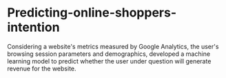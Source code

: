 # Predicting-online-shoppers-intention

Considering a website's metrics measured by Google Analytics, the user's browsing session parameters and demographics, developed a machine learning model to predict whether the user under question will generate revenue for the website. 

